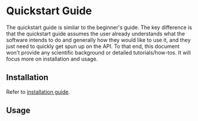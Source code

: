# Quickstart Guide

The quickstart guide is similar to the beginner's guide. The key difference is that the quickstart guide assumes the user already understands what the software intends to do and generally how they would like to use it, and they just need to quickly get spun up on the API. To that end, this document won't provide any scientific background or detailed tutorials/how-tos. It will focus more on installation and usage.

## Installation

Refer to [installation guide](./installation_guide.md).

## Usage

```python

```
